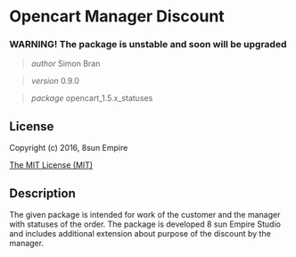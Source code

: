 Opencart Manager Discount
========

### WARNING! The package is unstable and soon will be upgraded

>*author* Simon Bran

>*version* 0.9.0

>*package* opencart_1.5.x_statuses


License
-------
Copyright (c) 2016, 8sun Empire

[The MIT License (MIT)](https://opensource.org/licenses/mit-license.php)

Description
-----------

The given package is intended for work of the customer and the manager with statuses of the order. 
The package is developed 8 sun Empire Studio 
and includes additional extension about purpose of the discount by the manager.